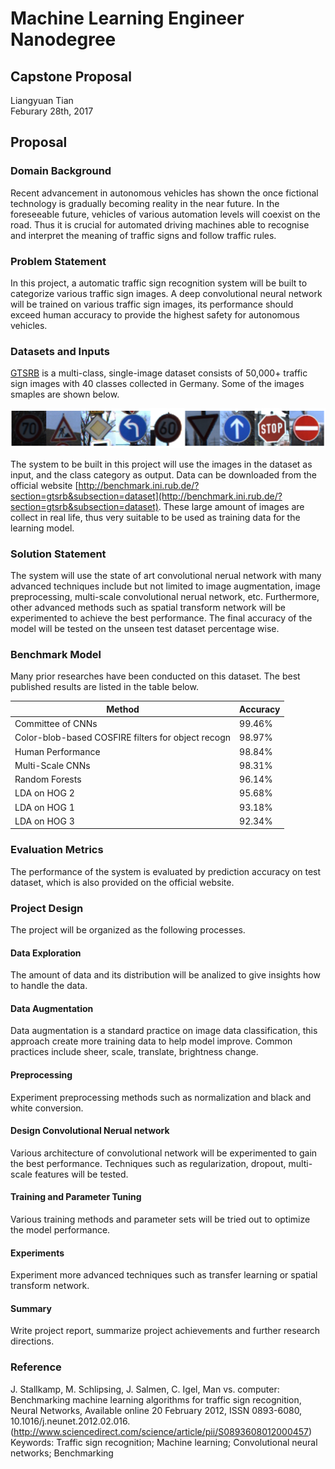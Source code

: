 # Machine Learning Engineer Nanodegree
## Capstone Proposal
Liangyuan Tian  
Feburary 28th, 2017

## Proposal


### Domain Background
Recent advancement in autonomous vehicles has shown the once fictional technology is gradually becoming reality in the near future. In the foreseeable future, vehicles of various automation levels will coexist on the road. Thus it is crucial for automated driving machines able to recognise and interpret the meaning of traffic signs and follow traffic rules.

### Problem Statement
In this project, a automatic traffic sign recognition system will be built to categorize various traffic sign images. A deep convolutional neural network will be trained on various traffic sign images, its performance should exceed human accuracy to provide the highest safety for autonomous vehicles.


### Datasets and Inputs
[GTSRB](http://benchmark.ini.rub.de/?section=gtsrb&subsection=news) is a multi-class, single-image dataset consists of 50,000+ traffic sign images with 40 classes collected in Germany. Some of the images smaples are shown below.

![sign sample](./sample.png)

The system to be built in this project will use the images in the dataset as input, and the class category as output. Data can be downloaded from the official website [http://benchmark.ini.rub.de/?section=gtsrb&subsection=dataset](http://benchmark.ini.rub.de/?section=gtsrb&subsection=dataset). These large amount of images are collect in real life, thus very suitable to be used as training data for the learning model.
### Solution Statement
The system will use the state of art convolutional nerual network with many advanced techniques include but not limited to image augmentation, image preprocessing, multi-scale convolutional nerual network, etc. Furthermore, other advanced methods such as spatial transform network will be experimented to achieve the best performance. The final accuracy of the model will be tested on the unseen test dataset percentage wise. 

### Benchmark Model
Many prior researches have been conducted on this dataset. The best published results are listed in the table below.

|Method|Accuracy|
|------|--------|
|Committee of CNNs|99.46%|
|Color-blob-based COSFIRE filters for object recogn|98.97%|
|Human Performance|98.84%|
|Multi-Scale CNNs|98.31%|
|Random Forests|96.14%|
|LDA on HOG 2|95.68%|
|LDA on HOG 1|93.18%|
|LDA on HOG 3|92.34%|

### Evaluation Metrics
The performance of the system is evaluated by prediction accuracy on test dataset, which is also provided on the official website.

### Project Design
The project will be organized as the following processes.

#### Data Exploration
The amount of data and its distribution will be analized to give insights how to handle the data.
#### Data Augmentation
Data augmentation is a standard practice on image data classification, this approach create more training data to help model improve. Common practices include sheer, scale, translate, brightness change.
#### Preprocessing
Experiment preprocessing methods such as normalization and black and white conversion.
#### Design Convolutional Nerual network
Various architecture of convolutional network will be experimented to gain the best performance. Techniques such as regularization, dropout, multi-scale features will be tested.
#### Training and Parameter Tuning
Various training methods and parameter sets will be tried out to optimize the model performance.
#### Experiments
Experiment more advanced techniques such as transfer learning or spatial transform network.
#### Summary
Write project report, summarize project achievements and further research directions.

### Reference
J. Stallkamp, M. Schlipsing, J. Salmen, C. Igel, Man vs. computer: Benchmarking machine learning algorithms for traffic sign recognition, Neural Networks, Available online 20 February 2012, ISSN 0893-6080, 10.1016/j.neunet.2012.02.016. (http://www.sciencedirect.com/science/article/pii/S0893608012000457) Keywords: Traffic sign recognition; Machine learning; Convolutional neural networks; Benchmarking